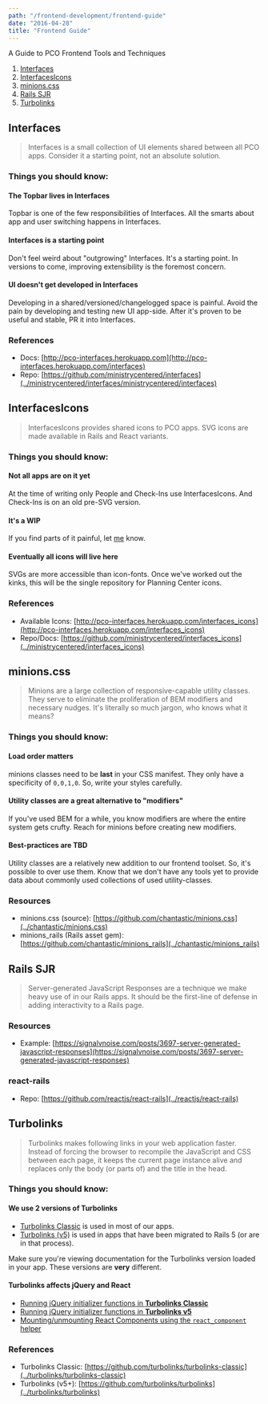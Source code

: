 ```yaml
---
path: "/frontend-development/frontend-guide"
date: "2016-04-28"
title: "Frontend Guide"
---
```


A Guide to PCO Frontend Tools and Techniques

1. [Interfaces](#interfaces)
1. [InterfacesIcons](#interfacesicons)
1. [minions.css](#minionscss)
1. [Rails SJR](#rails-sjr)
1. [Turbolinks](#turbolinks)

## Interfaces
> Interfaces is a small collection of UI elements shared between all PCO apps. Consider it a starting point, not an absolute solution.

### Things you should know:

#### The Topbar lives in Interfaces
Topbar is one of the few responsibilities of Interfaces. All the smarts about app and user switching happens in Interfaces.

#### Interfaces is a starting point
Don't feel weird about "outgrowing" Interfaces. It's a starting point. In versions to come, improving extensibility is the foremost concern.

#### UI doesn't get developed in Interfaces
Developing in a shared/versioned/changelogged space is painful. Avoid the pain by developing and testing new UI app-side. After it's proven to be useful and stable, PR it into Interfaces.

### References
* Docs: [http://pco-interfaces.herokuapp.com](http://pco-interfaces.herokuapp.com/interfaces)  
* Repo: [https://github.com/ministrycentered/interfaces](../ministrycentered/interfaces/ministrycentered/interfaces)

## InterfacesIcons
> InterfacesIcons provides shared icons to PCO apps. SVG icons are made available in Rails and React variants.

### Things you should know:

#### Not all apps are on it yet
At the time of writing only People and Check-Ins use InterfacesIcons. And Check-Ins is on an old pre-SVG version.

#### It's a WIP
If you find parts of it painful, let [me](../chantastic) know.

#### Eventually all icons will live here
SVGs are more accessible than icon-fonts. Once we've worked out the kinks, this will be the single repository for Planning Center icons.

### References
* Available Icons: [http://pco-interfaces.herokuapp.com/interfaces_icons](http://pco-interfaces.herokuapp.com/interfaces_icons)  
* Repo/Docs: [https://github.com/ministrycentered/interfaces_icons](../ministrycentered/interfaces_icons)

## minions.css
> Minions are a large collection of responsive-capable utility classes. They serve to eliminate the proliferation of BEM modifiers and necessary nudges. It's literally so much jargon, who knows what it means?

### Things you should know:

#### Load order matters
minions classes need to be **last** in your CSS manifest. They only have a specificity of `0,0,1,0`. So, write your styles carefully.

#### Utility classes are a great alternative to "modifiers"
If you've used BEM for a while, you know modifiers are where the entire system gets crufty. Reach for minions before creating new modifiers.

#### Best-practices are TBD
Utility classes are a relatively new addition to our frontend toolset. So, it's possible to over use them. Know that we don't have any tools yet to provide data about commonly used collections of used utility-classes.

### Resources
* minions.css (source): [https://github.com/chantastic/minions.css](../chantastic/minions.css)  
* minions_rails (Rails asset gem): [https://github.com/chantastic/minions_rails](../chantastic/minions_rails)  

## Rails SJR
> Server-generated JavaScript Responses are a technique we make heavy use of in our Rails apps. It should be the first-line of defense in adding interactivity to a Rails page.

### Resources

* Example: [https://signalvnoise.com/posts/3697-server-generated-javascript-responses](https://signalvnoise.com/posts/3697-server-generated-javascript-responses)

### react-rails

* Repo: [https://github.com/reactjs/react-rails](../reactjs/react-rails)

## Turbolinks
> Turbolinks makes following links in your web application faster. Instead of forcing the browser to recompile the JavaScript and CSS between each page, it keeps the current page instance alive and replaces only the body (or parts of) and the title in the head.

### Things you should know:

#### We use 2 versions of Turbolinks
* [Turbolinks Classic](../turbolinks/turbolinks-classic) is used in most of our apps.
* [Turbolinks (v5)](../turbolinks/turbolinks) is used in apps that have been migrated to Rails 5 (or are in that process).

Make sure you're viewing documentation for the Turbolinks version loaded in your app. These versions are **very** different.

#### Turbolinks affects jQuery and React
* [Running jQuery initializer functions in **Turbolinks Classic**](../turbolinks/turbolinks#running-javascript-when-a-page-loads)
* [Running jQuery initializer functions in **Turbolinks v5**](../turbolinks/turbolinks#running-javascript-when-a-page-loads)
* [Mounting/unmounting React Components using the `react_component` helper](../reactjs/react-rails#rendering--mounting)

### References
* Turbolinks Classic: [https://github.com/turbolinks/turbolinks-classic](../turbolinks/turbolinks-classic)
* Turbolinks (v5+): [https://github.com/turbolinks/turbolinks](../turbolinks/turbolinks)
